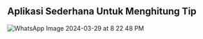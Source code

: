 ## Aplikasi Sederhana Untuk Menghitung Tip
![WhatsApp Image 2024-03-29 at 8 22 48 PM](https://github.com/Moirand/4001116_synrgy7_mia_layout_ch2/assets/77042171/3f4e10e6-81ca-4146-a33c-7d51663f14f7)
